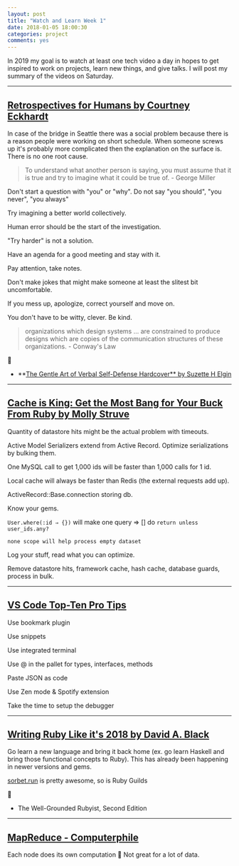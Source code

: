```yaml
---
layout: post
title: "Watch and Learn Week 1"
date: 2018-01-05 18:00:30
categories: project
comments: yes
---
```


In 2019 my goal is to watch at least one tech video a day in hopes to get inspired to work on projects, learn new things, and give talks. I will post my summary of the videos on Saturday.

---

## [Retrospectives for Humans by Courtney Eckhardt](https://www.youtube.com/watch?v=s7R7V5wC0wA)

In case of the bridge in Seattle there was a social problem because there is a reason people were working on short schedule. When someone screws up it's probably more complicated then the explanation on the surface is. There is no one root cause.

> To understand what another person is saying, you must assume that it is true and try to imagine what it could be true of. - George Miller

Don't start a question with "you" or "why". Do not say "you should", "you never", "you always"

Try imagining a better world collectively.

Human error should be the start of the investigation.

"Try harder" is not a solution.

Have an agenda for a good meeting and stay with it.

Pay attention, take notes.

Don't make jokes that might make someone at least the slitest bit uncomfortable.

If you mess up, apologize, correct yourself and move on.

You don't have to be witty, clever. Be kind.

> organizations which design systems ... are constrained to produce designs which are copies of the communication structures of these organizations. - Conway's Law

🌟

- **[The Gentle Art of Verbal Self-Defense Hardcover** by Suzette H Elgin](https://www.amazon.com/Gentle-Art-Verbal-Self-Defense/dp/0880290307)

---

## [Cache is King: Get the Most Bang for Your Buck From Ruby by Molly Struve](https://www.youtube.com/watch?v=vEi-vYcyTT8)

Quantity of datastore hits might be the actual problem with timeouts.

Active Model Serializers extend from Active Record. Optimize serializations by bulking them.

One MySQL call to get 1,000 ids will be faster than 1,000 calls for 1 id.

Local cache will always be faster than Redis (the external requests add up).

ActiveRecord::Base.connection storing db.

Know your gems.

`User.where(:id ⇒ {})` will make one query ⇒ [] do `return unless` `user_ids.any?`

`none scope will help process empty dataset`

Log your stuff, read what you can optimize.

Remove datastore hits, framework cache, hash cache, database guards, process in bulk.

---

## [VS Code Top-Ten Pro Tips](https://www.youtube.com/watch?v=u21W_tfPVrY)

Use bookmark plugin

Use snippets

Use integrated terminal

Use @ in the pallet for types, interfaces, methods

Paste JSON as code

Use Zen mode & Spotify extension

Take the time to setup the debugger

---

## [Writing Ruby Like it's 2018 by David A. Black](https://www.youtube.com/watch?v=29APWWTI3Bc)

Go learn a new language and bring it back home (ex. go learn Haskell and bring those functional concepts to Ruby). This has already been happening in newer versions and gems.

[sorbet.run](http://sorbet.run) is pretty awesome, so is Ruby Guilds

🌟

- The Well-Grounded Rubyist, Second Edition

---

## [MapReduce - Computerphile](https://www.youtube.com/watch?v=cvhKoniK5Uo)

Each node does its own computation 🤯  Not great for a lot of data.